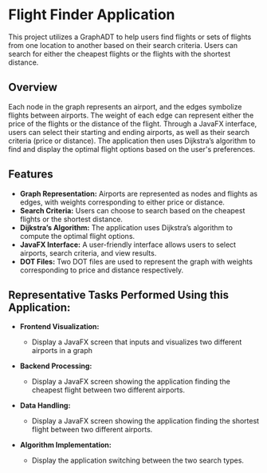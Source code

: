 # Flight Finder Application

This project utilizes a GraphADT to help users find flights or sets of flights from one location to another based on their search criteria. Users can search for either the cheapest flights or the flights with the shortest distance.

## Overview

Each node in the graph represents an airport, and the edges symbolize flights between airports. The weight of each edge can represent either the price of the flights or the distance of the flight. Through a JavaFX interface, users can select their starting and ending airports, as well as their search criteria (price or distance). The application then uses Dijkstra’s algorithm to find and display the optimal flight options based on the user's preferences.

## Features

- **Graph Representation:** Airports are represented as nodes and flights as edges, with weights corresponding to either price or distance.
- **Search Criteria:** Users can choose to search based on the cheapest flights or the shortest distance.
- **Dijkstra’s Algorithm:** The application uses Dijkstra’s algorithm to compute the optimal flight options.
- **JavaFX Interface:** A user-friendly interface allows users to select airports, search criteria, and view results.
- **DOT Files:** Two DOT files are used to represent the graph with weights corresponding to price and distance respectively.

## Representative Tasks Performed Using this Application:

- **Frontend Visualization:** 
  - Display a JavaFX screen that inputs and visualizes two different airports in a graph 

- **Backend Processing:** 
  - Display a JavaFX screen showing the application finding the cheapest flight between two different airports.

- **Data Handling:** 
  - Display a JavaFX screen showing the application finding the shortest flight between two different airports.

- **Algorithm Implementation:** 
  - Display the application switching between the two search types.
